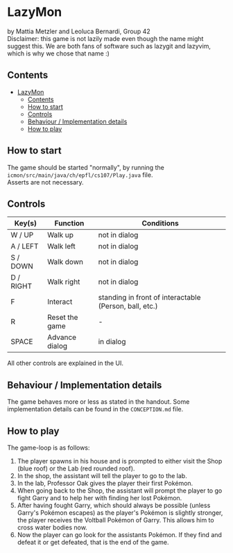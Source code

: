 # LazyMon

by Mattia Metzler and Leoluca Bernardi, Group 42  
Disclaimer: this game is not lazily made even though the name might suggest this. We are both fans of
software such as lazygit and lazyvim, which is why we chose that name :)

## Contents
<!-- TOC -->
* [LazyMon](#lazymon)
  * [Contents](#contents)
  * [How to start](#how-to-start)
  * [Controls](#controls)
  * [Behaviour / Implementation details](#behaviour--implementation-details)
  * [How to play](#how-to-play)
<!-- TOC -->

## How to start

The game should be started "normally", by running the `icmon/src/main/java/ch/epfl/cs107/Play.java` file.  
Asserts are not necessary.

## Controls

| Key(s)    | Function       | Conditions                                             |
|-----------|----------------|--------------------------------------------------------|
| W / UP    | Walk up        | not in dialog                                          |
| A / LEFT  | Walk left      | not in dialog                                          |
| S / DOWN  | Walk down      | not in dialog                                          |
| D / RIGHT | Walk right     | not in dialog                                          |
| F         | Interact       | standing in front of interactable (Person, ball, etc.) |
| R         | Reset the game | -                                                      |
| SPACE     | Advance dialog | in dialog                                              |

All other controls are explained in the UI.

## Behaviour / Implementation details
The game behaves more or less as stated in the handout. Some implementation details can
be found in the `CONCEPTION.md` file.

## How to play
The game-loop is as follows:
1. The player spawns in his house and is prompted to either visit the Shop (blue roof) or the Lab (red rounded roof).
2. In the shop, the assistant will tell the player to go to the lab.
3. In the lab, Professor Oak gives the player their first Pokémon.
4. When going back to the Shop, the assistant will prompt the player to go fight Garry and to help her with finding her lost Pokémon.
5. After having fought Garry, which should always be possible (unless Garry's Pokémon escapes) as the player's Pokémon is slightly stronger, the player receives the Voltball Pokémon of Garry. This allows him to cross water bodies now.
6. Now the player can go look for the assistants Pokémon. If they find and defeat it or get defeated, that is the end of the game.